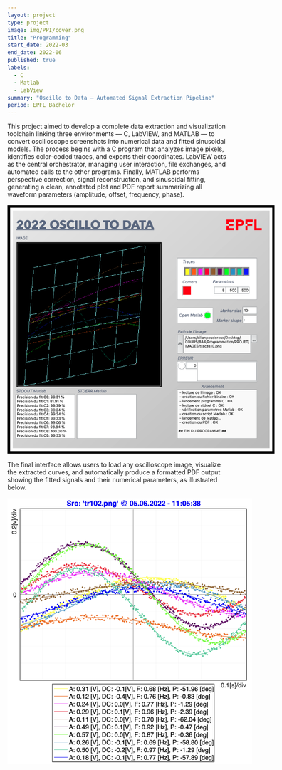 ```yaml
---
layout: project
type: project
image: img/PPI/cover.png
title: "Programming"
start_date: 2022-03
end_date: 2022-06
published: true
labels:
  - C
  - Matlab
  - LabView
summary: "Oscillo to Data — Automated Signal Extraction Pipeline"
period: EPFL Bachelor
---
```


This project aimed to develop a complete data extraction and visualization toolchain linking three environments — C, LabVIEW, and MATLAB — to convert oscilloscope screenshots into numerical data and fitted sinusoidal models. The process begins with a C program that analyzes image pixels, identifies color-coded traces, and exports their coordinates. LabVIEW acts as the central orchestrator, managing user interaction, file exchanges, and automated calls to the other programs. Finally, MATLAB performs perspective correction, signal reconstruction, and sinusoidal fitting, generating a clean, annotated plot and PDF report summarizing all waveform parameters (amplitude, offset, frequency, phase).

<p align="center">
  <img src="../img/PPI/VIZ_PPI.png" alt="Oscillo2Data LabVIEW interface" style="max-width: 600px; margin: 1rem auto; display:block;">
</p>


The final interface allows users to load any oscilloscope image, visualize the extracted curves, and automatically produce a formatted PDF output showing the fitted signals and their numerical parameters, as illustrated below.


<p align="center">
  <img src="../img/PPI/tr102.png" alt="Fitted oscilloscope traces" style="max-width: 550px; margin: 1rem auto; display:block;">
</p>
